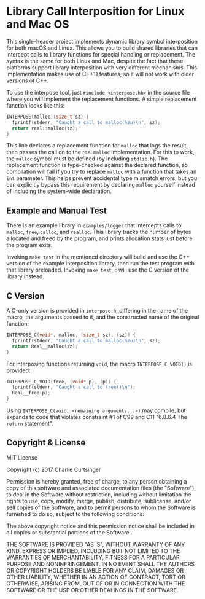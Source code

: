 # Library Call Interposition for Linux and Mac OS
This single-header project implements dynamic library symbol interposition for both macOS and Linux. This allows you to build shared libraries that can intercept calls to library functions for special handling or replacement. The syntax is the same for both Linux and Mac, despite the fact that these platforms support library interposition with very different mechanisms. This implementation makes use of C++11 features, so it will not work with older versions of C++.

To use the interpose tool, just `#include <interpose.hh>` in the source file where you will implement the replacement functions. A simple replacement function looks like this:

```c++
INTERPOSE(malloc)(size_t sz) {
  fprintf(stderr, "Caught a call to malloc(%zu)\n", sz);
  return real::malloc(sz);
}
```

This line declares a replacement function for `malloc` that logs the result, then passes the call on to the real `malloc` implementation. For this to work, the `malloc` symbol must be defined (by including `stdlib.h`). The replacement function is type-checked against the declared function, so compilation will fail if you try to replace `malloc` with a function that takes an `int` parameter. This helps prevent accidental type mismatch errors, but you can explicitly bypass this requirement by declaring `malloc` yourself instead of including the system-wide declaration.

## Example and Manual Test

There is an example library in `examples/logger` that intercepts calls to `malloc`, `free`, `calloc`, and `realloc`. This library tracks the number of bytes allocated and freed by the program, and prints allocation stats just before the program exits.

Invoking `make test` in the mentioned directory will build and use the C++ version of the example interposition library, then run the test program with that library preloaded. Invoking `make test_c` will use the C version of the library instead.

## C Version

A C-only version is provided in `interpose.h`, differing in the name of the macro, the arguments passed to it, and the constructed name of the original function:

```c
INTERPOSE_C(void*, malloc, (size_t sz), (sz)) {
  fprintf(stderr, "Caught a call to malloc(%zu)\n", sz);
  return Real__malloc(sz);
}
```

For interposing functions returning `void`, the macro `INTERPOSE_C_VOID()` is provided:

```c
INTERPOSE_C_VOID(free, (void* p), (p)) {
  fprintf(stderr, "Caught a call to free()\n");
  Real__free(p);
}
```

Using `INTERPOSE_C(void, <remaining arguments...>)` may compile, but expands to code that violates constraint #1 of C99 and C11 "6.8.6.4 The `return` statement".

## Copyright & License
MIT License

Copyright (c) 2017 Charlie Curtsinger

Permission is hereby granted, free of charge, to any person obtaining a copy of this software and associated documentation files (the "Software"), to deal in the Software without restriction, including without limitation the rights to use, copy, modify, merge, publish, distribute, sublicense, and/or sell copies of the Software, and to permit persons to whom the Software is furnished to do so, subject to the following conditions:

The above copyright notice and this permission notice shall be included in all copies or substantial portions of the Software.

THE SOFTWARE IS PROVIDED "AS IS", WITHOUT WARRANTY OF ANY KIND, EXPRESS OR IMPLIED, INCLUDING BUT NOT LIMITED TO THE WARRANTIES OF MERCHANTABILITY, FITNESS FOR A PARTICULAR PURPOSE AND NONINFRINGEMENT. IN NO EVENT SHALL THE AUTHORS OR COPYRIGHT HOLDERS BE LIABLE FOR ANY CLAIM, DAMAGES OR OTHER LIABILITY, WHETHER IN AN ACTION OF CONTRACT, TORT OR OTHERWISE, ARISING FROM, OUT OF OR IN CONNECTION WITH THE SOFTWARE OR THE USE OR OTHER DEALINGS IN THE SOFTWARE.
